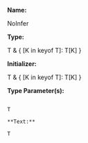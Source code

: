 **Name:**

NoInfer

**Type:**

T & { [K in keyof T]: T[K] }

**Initializer:**

T & { [K in keyof T]: T[K] }

**Type Parameter(s):**

```**Name:**

T

**Text:**

T

```

